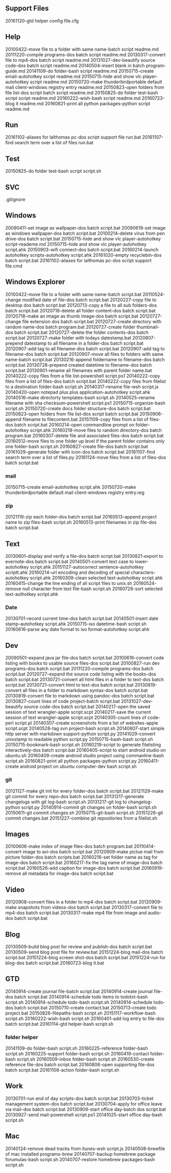 Support Files
-------------

20161120-gtd helper config file.cfg

Help
----

20100422-move file to a folder with same name-batch script readme.md
20111220-compile programs-dos batch script readme.md
20130317-convert file to mp4-dos batch script readme.md
20131027-dev-beautify source code-dos batch script readme.md
20140504-insert blank in batch program-guide.md
20141109-do folder-bash script readme.md
20150715-create email-autohotkey script readme.md
20150715-hide and show vlc player-autohotkey script readme.md
20150720-make thunderbirdportable default mail client-windows registry entry readme.md
20150823-open folders from file list-dos script batch script readme.md
20150825-do folder test-bash script script readme.md
20160222-wish-bash script readme.md
20160723-blog it readme.md
20160821-print all python packages-python script readme.md

Run
---

20161102-aliases for lalthomas pc-dos script support file run.bat
20161107-find search term over a list of files run.bat

Test
----

20150825-do folder test-bash script script.sh

SVC
---

.gitignore

Windows
-------

20090411-set image as wallpaper-dos batch script.bat
20090619-set image as windows wallpaper-dos batch script.bat
20100214-delete virus from pen drive-dos batch script.bat
20150715-hide and show vlc player-autohotkey script-reademe.md
20150715-hide and show vlc player-autohotkey script.ahk
20150903-wifi connect-dos batch script.bat
20160214-launch autohotkey scripts-autohotkey script.ahk
20161020-empty recyclebin-dos batch script.bat
20161102-aliases for lalthomas pc-dos script support file.cmd

Windows Explorer
-----------------

20100422-move file to a folder with same name-batch script.bat
20110524-change modified date of file-dos batch script.bat
20120227-copy file to desktop dos batch script.bat
20120713-copy a file to all sub folders-dos batch script.bat
20120718-delete all folder content-dos batch script.bat
20120718-make an image as thumb image-dos batch script.bat
20120727-change file extension dos batch script.bat
20120727-create directory with random name-dos batch program.bat
20120727-create folder thumbnail-dos batch script.bat
20120727-delete the folder contents-dos batch script.bat
20120727-make folder with todays datestamp.bat
20120807-prepend datestamp to all filename in a folder-dos batch script.bat
20120907-add tag to all filename-dos batch script.bat
20120907-add tag to filename-dos batch script.bat
20120907-move all files to folders with same name-batch script.bat
20130216-append foldername to filename-dos batch script.bat
20130728-prepend created datetime to filename-dos batch script.bat
20130901-rename all filenames with parent folder name.bat
20140222-copy files from a file list-powershell script.ps1
20140222-copy files from a list of files-dos batch script.bat
20140222-copy files from filelist to a destination folder-bash script.sh
20140317-rename file-wsh script.js
20140420-open notepad plus plus application-autohotkey script.ahk
20140516-make directorty templates-bash script.sh
20140525-rename filename with sha checksum-powershell script.ps1
20150715-organize-bash script.sh
20150720-create docs folder structure-dos batch script.bat
20150823-open folders from file list-dos script batch script.bat
20150906-append filename to filecontent.bat
20151109-copy files from a list of files-dos batch script.bat
20160214-open commandline prompt on folder-autohotkey script.ahk
20160218-move files to random directory-dos batch program.bat
20160307-delete file and associated files-dos batch script.bat
20160512-move files to one folder up level if the parent folder contains only one folder-bash script.sh
20160827-create file-dos batch script.bat
20161029-generate folder with icon-dos batch script.bat
20161107-find search term over a list of files.py
20161124-move files from a list of files-dos batch script.bat


### mail

20150715-create email-autohotkey script.ahk
20150720-make thunderbirdportable default mail client-windows registry entry.reg


### zip

20121119-zip each folder-dos batch script.bat
20160513-append project name to zip files-bash script.sh
20160513-print filenames in zip file-dos batch script.bat

Text
----

20130601-display and verify a file-dos batch script.bat
20130821-export to evernote-dos batch script.bat
20140501-convert text case to lower-autohotkey script.ahk
20151127-autocorrect sentence-autohotkey scriptt.ahk
20160214-url encoding and decoding of special characters-autohotkey script.ahk
20160309-clean selected text-autohotkey script.ahk
20160415-change the line ending of all script files to unix.sh
20160524-remove null character from text file-bash script.sh
20160728-sort selected text-authotkey script.ahk

### Date

20130701-record current time-dos batch script.bat
20140501-insert date stamp-autohotkey script.ahk
20150715-iso datetime-bash script.sh
20160616-parse any date format to iso format-autohotkey script.ahk

Dev
---

20090501-expand java jar file-dos batch  script.bat
20100616-convert code listing with books to usable source files-dos script.bat
20100827-run dev programs-dos batch script.bat
20111220-compile programs-dos batch script.bat
20120727-expand the source code listing with the books-dos batch script.bat
20130721-convert all html files in a folder to text-dos batch script.bat
20130721-convert html to text-dos batch script.bat
20130819-convert all files in a folder to markdown syntax-dos batch script.bat
20130819-convert file to markdown using pandoc-dos batch script.bat
20130827-count lines of code project-batch script.bat
20131027-dev-beautify source code-dos batch script.bat
20140217-open the saved session of text wrangler-apple script.scpt
20140217-save the current session of text wrangler-apple script.scpt
20140305-count lines of code-perl script.pl
20140307-create screenshots from a list of websites-apple script.scpt
20140528-tag svn project-bash script.sh
20140607-start simple http server with markdown support-python script.py
20141029-convert unixstamp to readable python script.py
20150715-bash-bash script.sh
20150715-bookmark-bash script.sh
20160219-script to generate filelisting interactively-dos batch script.bat
20160405-script to start android studio on ubuntu.sh
20160409-create android studio project using commanline-bash script.sh
20160821-print all python packages-python script.py
20160411-create android project on ubuntu computer-dev bash script.sh

### git

20121127-make git init for every folder-dos batch script.bat
20121129-make git commit for every repo-dos batch script.bat
20131217-generate changelogs with git log-bash script.sh
20131217-git log to changelog-python script.py
20140914-commit git changes on folder-bash script.sh
20150611-git commit changes.sh
20150715-git-bash script.sh
20151226-git commit changes.bat
20151227-combine git repositories from a filelist.sh

Images
-------

20100606-make index of image files-dos batch program.bat
20110414-convert image to avi-dos batch script.bat
20120909-make pictue mail from picture folder-dos batch scripts.bat
20160216-set folder name as tag for image-dos batch script.bat
20160217-fix the tag name of image-dos batch script.bat
20160526-add caption for image-dos batch script.bat
20160919-remove all metadata for image-dos batch script.bat

Video
-----

20120908-convert files in a folder to mp4-dos batch script.bat
20120909-make snapshots from videos-dos batch script.bat
20130317-convert file to mp4-dos batch script.bat
20130317-make mp4 file from image and audio-dos batch script.bat

Blog
----

20130509-build blog post for review and publish-dos batch script.bat
20130509-send blog post file for review.bat
20151224-blog mail-dos batch script.bat
20151224-blog screen shot-dos batch script.bat
20151224-run for blog-dos batch script.bat
20160723-blog it.bat

GTD
----

20140914-create journal file-batch script.bat
20140914-create journal file-dos batch script.bat
20140914-schedule todo items to todotxt-bash script.sh
20140914-schedule todo-bash script.sh
20140914-schedule todo-dos batch script.bat
20150710-create contact.bat
20150713-create todo project.bat
20150826-filepaths-bash script.sh
20151117-workflow-bash script.sh
20160222-wish-bash script.sh
20160401-add log entry to file-dos batch script.bat
20161114-gtd helper-bash script.sh

### folder helper

20141109-do folder-bash script.sh
20160225-reference folder-bash script.sh
20160225-support folder-bash script.sh
20160419-contact folder-bash script.sh
20160509-inbox folder-bash script.sh
20160530-create reference file-dos batch script.bat
20160806-open supporting file-dos batch script.bat
20161108-action folder-bash script.sh


Work
----

20130701-run end of day scripts-dos batch script.bat
20130703-ticket management system-dos batch script.bat
20130704-apply for office leave via mail-dos batch script.bat
20130909-start office day-batch dos script.bat
20130927-send mail-powershell script.ps1
20141025-start office day-bash script.sh

Mac
-----

20140124-remove dead tracks from itunes-wsh script.js
20140508-brewfile of mac installed programs-brew
20140707-backup homebrew package forumulas-bash script.sh
20140707-restore homebrew packages-bash script.sh

